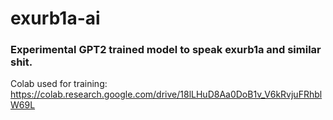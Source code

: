 # exurb1a-ai

### Experimental GPT2 trained model to speak exurb1a and similar shit.

Colab used for training: https://colab.research.google.com/drive/18lLHuD8Aa0DoB1v_V6kRvjuFRhblW69L
